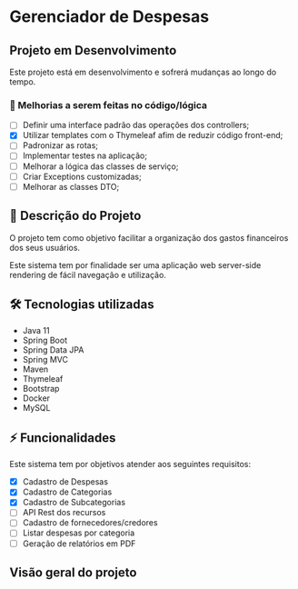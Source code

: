 # Gerenciador de Despesas

## Projeto em Desenvolvimento
Este projeto está em desenvolvimento e sofrerá mudanças ao longo do tempo.

### :construction: Melhorias a serem feitas no código/lógica
- [ ] Definir uma interface padrão das operações dos controllers;
- [x] Utilizar templates com o Thymeleaf afim de reduzir código front-end;
- [ ] Padronizar as rotas;
- [ ] Implementar testes na aplicação;
- [ ] Melhorar a lógica das classes de serviço;
- [ ] Criar Exceptions customizadas;
- [ ] Melhorar as classes DTO;

## :scroll: Descrição do Projeto
O projeto tem como objetivo facilitar a 
organização dos gastos financeiros dos seus usuários.

Este sistema tem por finalidade ser uma aplicação web server-side rendering
de fácil navegação e utilização.

## :hammer_and_wrench: Tecnologias utilizadas
- Java 11
- Spring Boot
- Spring Data JPA
- Spring MVC
- Maven
- Thymeleaf
- Bootstrap
- Docker
- MySQL

## :zap: Funcionalidades

Este sistema tem por objetivos atender aos seguintes requisitos:

- [x] Cadastro de Despesas
- [x] Cadastro de Categorias
- [x] Cadastro de Subcategorias
- [ ] API Rest dos recursos
- [ ] Cadastro de fornecedores/credores
- [ ] Listar despesas por categoria
- [ ] Geração de relatórios em PDF

## Visão geral do projeto
